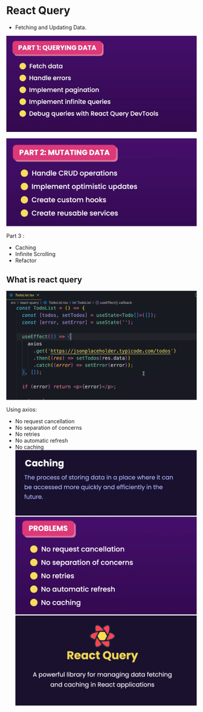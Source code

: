 # **React Query**

* Fetching and Updating Data. 

![Alt text](../Images/image-45.png)

![Alt text](../Images/image-46.png)

Part 3 : 
* Caching
* Infinite Scrolling
* Refactor

## **What is react query**

![Alt text](../Images/image-47.png)

Using axios:
* No request cancellation
* No separation of concerns
* No retries
* No automatic refresh
* No caching
![Alt text](../Images/image-48.png)
![Alt text](../Images/image-49.png)
![Alt text](../Images/image-50.png)




